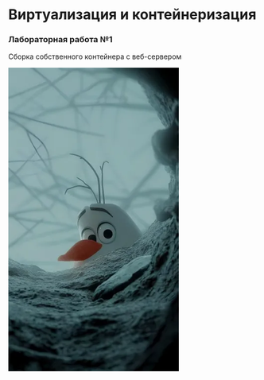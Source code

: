 # Виртуализация и контейнеризация

### Лабораторная работа №1

Сборка собственного контейнера с веб-сервером

![olaf](/img/olaf.webp)
